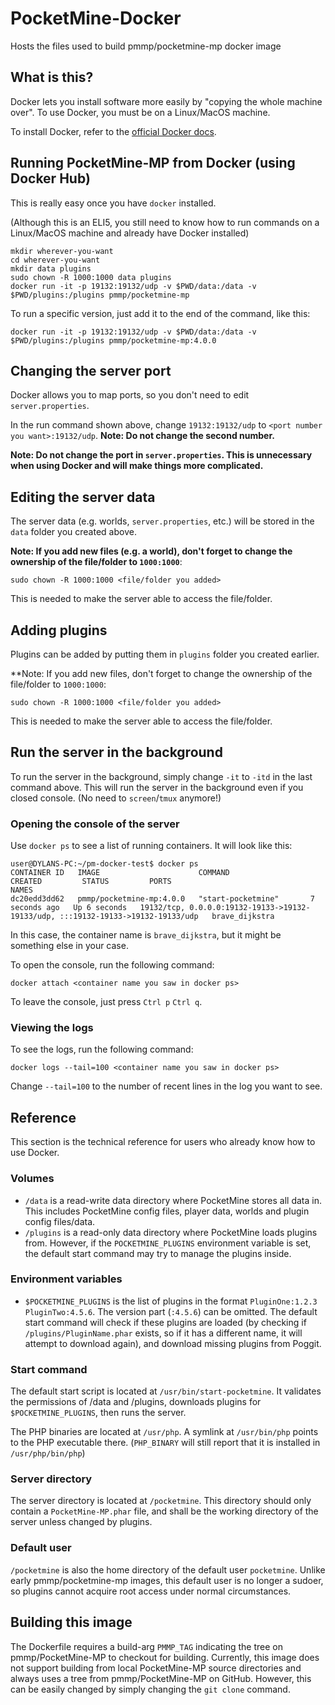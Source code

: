 # PocketMine-Docker
Hosts the files used to build pmmp/pocketmine-mp docker image

## What is this?
Docker lets you install software more easily by "copying the whole machine over".
To use Docker, you must be on a Linux/MacOS machine.

To install Docker, refer to the [official Docker docs](https://docs.docker.com/engine/install/).

## Running PocketMine-MP from Docker (using Docker Hub)
This is really easy once you have `docker` installed.

(Although this is an ELI5, you still need to know how to run commands on a Linux/MacOS machine and already have Docker installed)

```
mkdir wherever-you-want
cd wherever-you-want
mkdir data plugins
sudo chown -R 1000:1000 data plugins
docker run -it -p 19132:19132/udp -v $PWD/data:/data -v $PWD/plugins:/plugins pmmp/pocketmine-mp
```

To run a specific version, just add it to the end of the command, like this:
```
docker run -it -p 19132:19132/udp -v $PWD/data:/data -v $PWD/plugins:/plugins pmmp/pocketmine-mp:4.0.0
```


## Changing the server port
Docker allows you to map ports, so you don't need to edit `server.properties`.

In the run command shown above, change `19132:19132/udp` to `<port number you want>:19132/udp`. **Note: Do not change the second number.**

**Note: Do not change the port in `server.properties`. This is unnecessary when using Docker and will make things more complicated.**

## Editing the server data
The server data (e.g. worlds, `server.properties`, etc.) will be stored in the `data` folder you created above.

**Note: If you add new files (e.g. a world), don't forget to change the ownership of the file/folder to `1000:1000`**:
```
sudo chown -R 1000:1000 <file/folder you added>
```
This is needed to make the server able to access the file/folder.

## Adding plugins
Plugins can be added by putting them in `plugins` folder you created earlier.


**Note: If you add new files, don't forget to change the ownership of the file/folder to `1000:1000`:
```
sudo chown -R 1000:1000 <file/folder you added>
```
This is needed to make the server able to access the file/folder.

## Run the server in the background
To run the server in the background, simply change `-it` to `-itd` in the last command above.
This will run the server in the background even if you closed console. (No need to `screen`/`tmux` anymore!)

### Opening the console of the server
Use `docker ps` to see a list of running containers. It will look like this:
```
user@DYLANS-PC:~/pm-docker-test$ docker ps
CONTAINER ID   IMAGE                      COMMAND                  CREATED         STATUS         PORTS                                                                              NAMES
dc20edd3dd62   pmmp/pocketmine-mp:4.0.0   "start-pocketmine"       7 seconds ago   Up 6 seconds   19132/tcp, 0.0.0.0:19132-19133->19132-19133/udp, :::19132-19133->19132-19133/udp   brave_dijkstra
```
In this case, the container name is `brave_dijkstra`, but it might be something else in your case.

To open the console, run the following command:

```
docker attach <container name you saw in docker ps>
```

To leave the console, just press `Ctrl p` `Ctrl q`.

### Viewing the logs
To see the logs, run the following command:
```
docker logs --tail=100 <container name you saw in docker ps>
```
Change `--tail=100` to the number of recent lines in the log you want to see.

## Reference
This section is the technical reference for users who already know how to use Docker.

### Volumes
- `/data` is a read-write data directory where PocketMine stores all data in.
	This includes PocketMine config files, player data, worlds and plugin config files/data.
- `/plugins` is a read-only data directory where PocketMine loads plugins from.
	However, if the `POCKETMINE_PLUGINS` environment variable is set, the default start command may try to manage the plugins inside.

### Environment variables
- `$POCKETMINE_PLUGINS` is the list of plugins in the format `PluginOne:1.2.3 PluginTwo:4.5.6`. The version part (`:4.5.6`) can be omitted.
	The default start command will check if these plugins are loaded
	(by checking if `/plugins/PluginName.phar` exists, so if it has a different name, it will attempt to download again),
	and download missing plugins from Poggit.

### Start command
The default start script is located at `/usr/bin/start-pocketmine`.
It validates the permissions of /data and /plugins,
downloads plugins for `$POCKETMINE_PLUGINS`,
then runs the server.

The PHP binaries are located at `/usr/php`.
A symlink at `/usr/bin/php` points to the PHP executable there.
(`PHP_BINARY` will still report that it is installed in `/usr/php/bin/php`)

### Server directory
The server directory is located at `/pocketmine`.
This directory should only contain a `PocketMine-MP.phar` file,
and shall be the working directory of the server unless changed by plugins.

### Default user
`/pocketmine` is also the home directory of the default user `pocketmine`.
Unlike early pmmp/pocketmine-mp images, this default user is no longer a sudoer,
so plugins cannot acquire root access under normal circumstances.

## Building this image
The Dockerfile requires a build-arg `PMMP_TAG` indicating the tree on pmmp/PocketMine-MP to checkout for building.
Currently, this image does not support building from local PocketMine-MP source directories
and always uses a tree from pmmp/PocketMine-MP on GitHub.
However, this can be easily changed by simply changing the `git clone` command.

